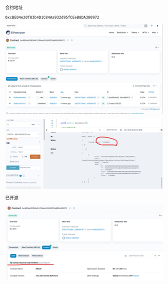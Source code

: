 合约地址

```
0xcBE04e20f83b4D1C84Aa932d95fCEeB8DA380972
```

![image-20240611232022695](assets/image-20240611232022695.png)

![image-20240611232053199](assets/image-20240611232053199.png)



已开源

![image-20240611232333207](assets/image-20240611232333207.png)